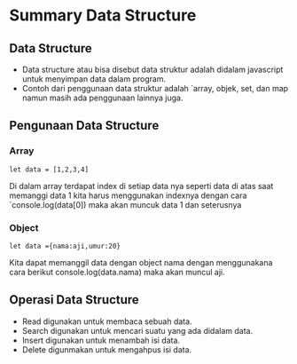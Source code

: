 # Summary Data Structure

## Data Structure

- Data structure atau bisa disebut data struktur adalah didalam javascript untuk menyimpan data dalam program.
- Contoh dari penggunaan data struktur adalah `array, objek, set, dan map namun masih ada penggunaan lainnya juga.

## Pengunaan Data Structure

### Array
`let data = [1,2,3,4]`

Di dalam array terdapat index di setiap data nya seperti data di atas saat memanggi data 1 kita harus menggunakan indexnya dengan cara `console.log(data[0]) maka akan muncuk data 1 dan seterusnya

### Object 

`let data ={nama:aji,umur:20}`

Kita dapat memanggil data dengan object nama dengan menggunakana cara berikut console.log(data.nama) maka akan muncul aji.

## Operasi Data Structure

- Read digunakan untuk membaca sebuah data.
- Search digunakan untuk mencari suatu yang ada didalam data.
- Insert digunakan untuk menambah isi data.
- Delete digunmakan untuk mengahpus isi data.
